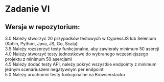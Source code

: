 # Zadanie VI

## Wersja w repozytorium:

3.0 Należy stworzyć 20 przypadków testowych w CypressJS lub Selenium
(Kotlin, Python, Java, JS, Go, Scala)  
3.5 Należy rozszerzyć testy funkcjonalne, aby zawierały minimum 50
asercji  
4.0 Należy stworzyć testy jednostkowe do wybranego wcześniejszego
projektu z minimum 50 asercjami  
4.5 Należy dodać testy API, należy pokryć wszystkie endpointy z
minimum jednym scenariuszem negatywnym per endpoint  
5.0 Należy uruchomić testy funkcjonalne na Browserstacku